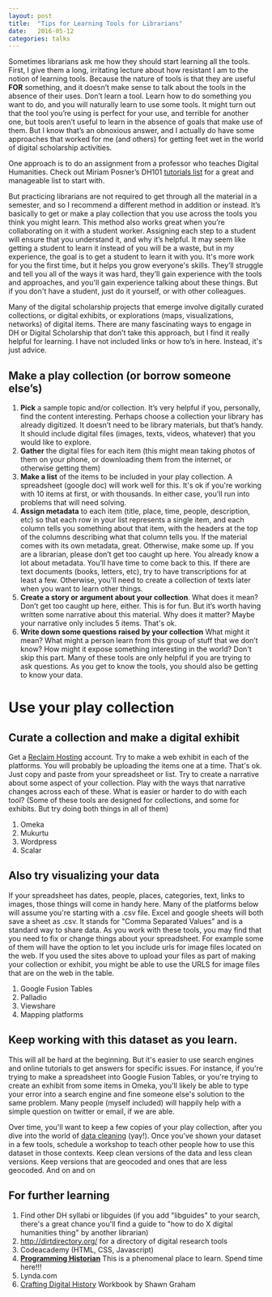 ```yaml
---
layout: post
title:  "Tips for Learning Tools for Librarians"
date:   2016-05-12
categories: talks
---
```


Sometimes librarians ask me how they should start learning all the tools. First, I give them a long, irritating lecture about how resistant I am to the notion of learning tools. Because the nature of tools is that they are useful **FOR** something, and it doesn’t make sense to talk about the tools in the absence of their uses. Don’t learn a tool. Learn how to do something you want to do, and you will naturally learn to use some tools. It might turn out that the tool you’re using is perfect for your use, and terrible for another one, but tools aren’t useful to learn in the absence of goals that make use of them. But I know that’s an obnoxious answer, and I actually do have some approaches that worked for me (and others) for getting feet wet in the world of digital scholarship activities.

One approach is to do an assignment from a professor who teaches Digital Humanities. Check out Miriam Posner’s DH101 [tutorials list](http://miriamposner.com/dh101f15/index.php/tutorials-and-resources/) for a great and manageable list to start with.

But practicing librarians are not required to get through all the material in a semester, and so I recommend a different method in addition or instead.  It’s basically to get or make a play collection that you use across the tools you think you might learn. This method also works great when you’re collaborating on it with a student worker. Assigning each step to a student will ensure that you understand it, and why it’s helpful. It may seem like getting a student to learn it instead of you will be a waste, but in my experience, the goal is to get a student to learn it with you. It's more work for you the first time, but it helps you grow everyone's skills. They’ll struggle and tell you all of the ways it was hard, they’ll gain experience with the tools and approaches, and you'll gain experience talking about these things. But if you don't have a student, just do it yourself, or with other colleagues.

Many of the digital scholarship projects that emerge involve digitally curated collections, or digital exhibits, or explorations (maps, visualizations, networks) of digital items. There are many fascinating ways to engage in DH or Digital Scholarship that don’t take this approach, but I find it really helpful for learning. I have not included links or how to’s in here. Instead, it's just advice.

## Make a play collection (or borrow someone else’s)
1. **Pick** a sample topic and/or collection. It’s very helpful if you, personally, find the content interesting. Perhaps choose a collection your library has already digitized. It doesn’t need to be library materials, but that’s handy. It should include digital files (images, texts, videos, whatever) that you would like to explore.  
1. **Gather** the digital files for each item (this might mean taking photos of them on your phone, or downloading them from the internet, or otherwise getting them)
1. **Make a list** of the items to be included in your play collection. A spreadsheet (google doc) will work well for this. It's ok if you're working with 10 items at first, or with thousands. In either case, you'll run into problems that will need solving.
1. **Assign metadata** to each item (title, place, time, people, description, etc) so that each row in your list represents a single item, and each column tells you something about that item, with the headers at the top of the columns describing what that column tells you. If the material comes with its own metadata, great. Otherwise, make some up. If you are a librarian, please don’t get too caught up here. You already know a lot about metadata. You’ll have time to come back to this. If there are text documents (books, letters, etc), try to have transcriptions for at least a few. Otherwise, you'll need to create a collection of texts later when you want to learn other things.
1. **Create a story or argument about your collection**. What does it mean? Don’t get too caught up here, either. This is for fun. But it’s worth having written some narrative about this material. Why does it matter? Maybe your narrative only includes 5 items. That's ok.
1.	**Write down some questions raised by your collection** What might it mean? What might a person learn from this group of stuff that we don’t know? How might it expose something interesting in the world? Don't skip this part. Many of these tools are only helpful if you are trying to ask questions. As you get to know the tools, you should also be getting to know your data.

# Use your play collection

## Curate a collection and make a digital exhibit
Get a [Reclaim Hosting](http://reclaimhosting.com) account. Try to make a web exhibit in each of the platforms. You will probably be uploading the items one at a time. That's ok. Just copy and paste from your spreadsheet or list. Try to create a narrative about some aspect of your collection. Play with the ways that narrative changes across each of these. What is easier or harder to do with each tool? (Some of these tools are designed for collections, and some for exhibits. But try doing both things in all of them)

1. 	Omeka
1. 	Mukurtu
1. 	Wordpress
1. 	Scalar

## Also try visualizing your data
If your spreadsheet has dates, people, places, categories, text, links to images, those things will come in handy here. Many of the platforms below will assume you're starting with a .csv file. Excel and google sheets will both save a sheet as .csv. It stands for "Comma Separated Values" and is a standard way to share data. As you work with these tools, you may find that you need to fix or change things about your spreadsheet. For example some of them will have the option to let you include urls for image files located on the web. If you used the sites above to upload your files as part of making your collection or exhibit, you might be able to use the URLS for image files that are on the web in the table.

1.	Google Fusion Tables
1.	Palladio
1.	Viewshare
1.	Mapping platforms

## Keep working with this dataset as you learn.
This will all be hard at the beginning. But it's easier to use search engines and online tutorials to get answers for specific issues. For instance, if you're trying to make a spreadsheet into Google Fusion Tables, or you're trying to create an exhibit from some items in Omeka, you'll likely be able to type your error into a search engine and fine someone else's solution to the same problem. Many people (myself included) will happily help with a simple question on twitter or email, if we are able.

Over time, you'll want to keep a few copies of your play collection, after you dive into the world of [data cleaning](http://thomaspadilla.org/dataprep/) (yay!). Once you’ve shown your dataset in a few tools, schedule a workshop to teach other people how to use this dataset in those contexts. Keep clean versions of the data and less clean versions. Keep versions that are geocoded and ones that are less geocoded. And on and on

##	For further learning

1.	Find other DH syllabi or libguides (if you add "libguides" to your search, there's a great chance you'll find a guide to "how to do X digital humanities thing" by another librarian)
1.	http://dirtdirectory.org/ for a directory of digital research tools
1.	Codeacademy (HTML, CSS, Javascript)
1.	**[Programming Historian](http://programminghistorian.org/)**  This is a phenomenal place to learn. Spend time here!!!
1.	Lynda.com
1.  [Crafting Digital History](http://workbook.craftingdigitalhistory.ca/) Workbook by Shawn Graham
